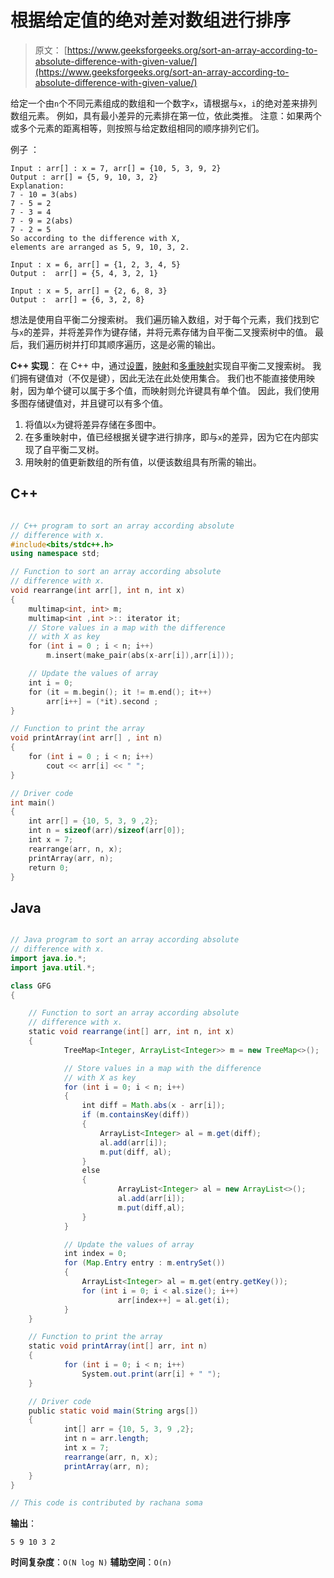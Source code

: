 # 根据给定值的绝对差对数组进行排序

> 原文： [https://www.geeksforgeeks.org/sort-an-array-according-to-absolute-difference-with-given-value/](https://www.geeksforgeeks.org/sort-an-array-according-to-absolute-difference-with-given-value/)

给定一个由`n`个不同元素组成的数组和一个数字`x`，请根据与`x`，`i`的绝对差来排列数组元素。 例如，具有最小差异的元素排在第一位，依此类推。
注意：如果两个或多个元素的距离相等，则按照与给定数组相同的顺序排列它们。

例子 ：

```
Input : arr[] : x = 7, arr[] = {10, 5, 3, 9, 2}
Output : arr[] = {5, 9, 10, 3, 2}
Explanation:
7 - 10 = 3(abs)
7 - 5 = 2
7 - 3 = 4 
7 - 9 = 2(abs)
7 - 2 = 5
So according to the difference with X, 
elements are arranged as 5, 9, 10, 3, 2.

Input : x = 6, arr[] = {1, 2, 3, 4, 5}   
Output :  arr[] = {5, 4, 3, 2, 1}

Input : x = 5, arr[] = {2, 6, 8, 3}   
Output :  arr[] = {6, 3, 2, 8}

```



想法是使用自平衡二分搜索树。 我们遍历输入数组，对于每个元素，我们找到它与`x`的差异，并将差异作为键存储，并将元素存储为自平衡二叉搜索树中的值。 最后，我们遍历树并打印其顺序遍历，这是必需的输出。

**C++ 实现**：
在 C++ 中，通过[设置](http://quiz.geeksforgeeks.org/set-associative-containers-the-c-standard-template-library-stl/)，[映射](http://quiz.geeksforgeeks.org/map-associative-containers-the-c-standard-template-library-stl/)和[多重映射](http://quiz.geeksforgeeks.org/multimap-associative-containers-the-c-standard-template-library-stl/)实现自平衡二叉搜索树。 我们拥有键值对（不仅是键），因此无法在此处使用集合。 我们也不能直接使用映射，因为单个键可以属于多个值，而映射则允许键具有单个值。 因此，我们使用多图存储键值对，并且键可以有多个值。

1.  将值以`x`为键将差异存储在多图中。
2.  在多重映射中，值已经根据关键字进行排序，即与`x`的差异，因为它在内部实现了自平衡二叉树。
3.  用映射的值更新数组的所有值，以便该数组具有所需的输出。

## C++ 

```cpp

// C++ program to sort an array according absolute 
// difference with x. 
#include<bits/stdc++.h> 
using namespace std; 

// Function to sort an array according absolute 
// difference with x. 
void rearrange(int arr[], int n, int x) 
{ 
    multimap<int, int> m; 
    multimap<int ,int >:: iterator it; 
    // Store values in a map with the difference 
    // with X as key 
    for (int i = 0 ; i < n; i++) 
        m.insert(make_pair(abs(x-arr[i]),arr[i])); 

    // Update the values of array 
    int i = 0; 
    for (it = m.begin(); it != m.end(); it++) 
        arr[i++] = (*it).second ; 
} 

// Function to print the array 
void printArray(int arr[] , int n) 
{ 
    for (int i = 0 ; i < n; i++) 
        cout << arr[i] << " "; 
} 

// Driver code 
int main() 
{ 
    int arr[] = {10, 5, 3, 9 ,2}; 
    int n = sizeof(arr)/sizeof(arr[0]); 
    int x = 7; 
    rearrange(arr, n, x); 
    printArray(arr, n); 
    return 0; 
} 

```

## Java

```java

// Java program to sort an array according absolute  
// difference with x.  
import java.io.*; 
import java.util.*; 

class GFG  
{ 

    // Function to sort an array according absolute  
    // difference with x. 
    static void rearrange(int[] arr, int n, int x) 
    { 
            TreeMap<Integer, ArrayList<Integer>> m = new TreeMap<>(); 

            // Store values in a map with the difference  
            // with X as key 
            for (int i = 0; i < n; i++) 
            { 
                int diff = Math.abs(x - arr[i]); 
                if (m.containsKey(diff))  
                { 
                    ArrayList<Integer> al = m.get(diff); 
                    al.add(arr[i]); 
                    m.put(diff, al); 
                } 
                else 
                { 
                        ArrayList<Integer> al = new ArrayList<>(); 
                        al.add(arr[i]); 
                        m.put(diff,al); 
                } 
            } 

            // Update the values of array 
            int index = 0; 
            for (Map.Entry entry : m.entrySet())  
            { 
                ArrayList<Integer> al = m.get(entry.getKey()); 
                for (int i = 0; i < al.size(); i++) 
                        arr[index++] = al.get(i);  
            } 
    } 

    // Function to print the array 
    static void printArray(int[] arr, int n) 
    { 
            for (int i = 0; i < n; i++) 
                System.out.print(arr[i] + " "); 
    } 

    // Driver code 
    public static void main(String args[]) 
    { 
            int[] arr = {10, 5, 3, 9 ,2}; 
            int n = arr.length; 
            int x = 7; 
            rearrange(arr, n, x);  
            printArray(arr, n);  
    } 
} 

// This code is contributed by rachana soma 

```

**输出**：

```
5 9 10 3 2

```

**时间复杂度**：`O(N log N)`
**辅助空间**：`O(n)`



